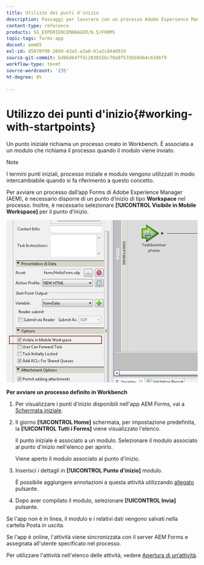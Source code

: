 ```yaml
---
title: Utilizzo dei punti d'inizio
description: Passaggi per lavorare con un processo Adobe Experience Manager Forms dal dispositivo mobile definito in Workbench.
content-type: reference
products: SG_EXPERIENCEMANAGER/6.5/FORMS
topic-tags: forms-app
docset: aem65
exl-id: d5970f90-2899-43a5-a3a0-61a2c844d919
source-git-commit: bd86d647fdc203015bc70a0f57d5b94b4c634bf9
workflow-type: tm+mt
source-wordcount: '235'
ht-degree: 0%

---
```


# Utilizzo dei punti d&#39;inizio{#working-with-startpoints}

Un punto iniziale richiama un processo creato in Workbench. È associata a un modulo che richiama il processo quando il modulo viene inviato.

>[!NOTE]
>
>I termini punti iniziali, processo iniziale e modulo vengono utilizzati in modo intercambiabile quando si fa riferimento a questo concetto.

Per avviare un processo dall’app Forms di Adobe Experience Manager (AEM), è necessario disporre di un punto d’inizio di tipo **Workspace** nel processo. Inoltre, è necessario selezionare **[!UICONTROL Visibile in Mobile Workspace]** per il punto d&#39;inizio.

![mws_startpoint_select_option](assets/mws_startpoint_select_option.png)

**Per avviare un processo definito in Workbench**

1. Per visualizzare i punti d&#39;inizio disponibili nell&#39;app AEM Forms, vai a [Schermata iniziale](../../forms/using/home-screen.md).
1. Il giorno **[!UICONTROL Home]** schermata, per impostazione predefinita, la **[!UICONTROL Tutti i Forms]** viene visualizzato l&#39;elenco.

   Il punto iniziale è associato a un modulo. Selezionare il modulo associato al punto d&#39;inizio nell&#39;elenco per aprirlo.

   Viene aperto il modulo associato al punto d&#39;inizio.

1. Inserisci i dettagli in **[!UICONTROL Punto d&#39;inizio]** modulo.

   È possibile aggiungere annotazioni a questa attività utilizzando [allegato](../../forms/using/add-attachments.md) pulsante.

1. Dopo aver compilato il modulo, selezionare **[!UICONTROL Invia]** pulsante.

Se l&#39;app non è in linea, il modulo e i relativi dati vengono salvati nella cartella Posta in uscita.

Se l&#39;app è online, l&#39;attività viene sincronizzata con il server AEM Forms e assegnata all&#39;utente specificato nel processo.

Per utilizzare l&#39;attività nell&#39;elenco delle attività, vedere [Apertura di un’attività](/help/forms/using/open-task.md).
